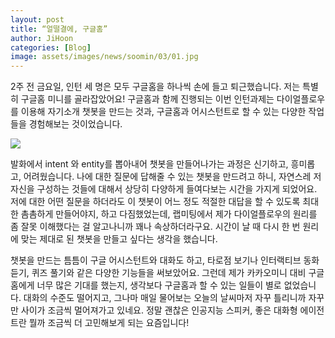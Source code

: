 ```yaml
---
layout: post
title: “얼떨결에, 구글홈”
author: JiHoon
categories: [Blog]
image: assets/images/news/soomin/03/01.jpg
---
```


2주 전 금요일, 인턴 세 명은 모두 구글홈을 하나씩 손에 들고 퇴근했습니다. 저는 특별히 구글홈 미니를 골라잡았어요! 구글홈과 함께 진행되는 이번 인턴과제는 다이얼플로우를 이용해 자기소개 챗봇을 만드는 것과, 구글홈과 어시스턴트로 할 수 있는 다양한 작업들을 경험해보는 것이었습니다. 

<img src="{{site.baseurl}}/assets/images/news/soomin/03/01.jpg">


발화에서 intent 와 entity를 뽑아내어 챗봇을 만들어나가는 과정은 신기하고, 흥미롭고, 어려웠습니다. 나에 대한 질문에 답해줄 수 있는 챗봇을 만드려고 하니, 자연스레 저 자신을 구성하는 것들에 대해서 상당히 다양하게 들여다보는 시간을 가지게 되었어요. 저에 대한 어떤 질문을 하더라도 이 챗봇이 어느 정도 적절한 대답을 할 수 있도록 최대한 촘촘하게 만들어야지, 하고 다짐했었는데, 랩미팅에서 제가 다이얼플로우의 원리를 좀 잘못 이해했다는 걸 알고나니까 꽤나 속상하더라구요. 시간이 날 때 다시 한 번 원리에 맞는 제대로 된 챗봇을 만들고 싶다는 생각을 했습니다. 


챗봇을 만드는 틈틈이 구글 어시스턴트와 대화도 하고, 타로점 보기나 인터랙티브 동화 듣기, 퀴즈 풀기와 같은 다양한 기능들을 써보았어요. 그런데 제가 카카오미니 대비 구글홈에게 너무 많은 기대를 했는지, 생각보다 구글홈과 할 수 있는 일들이 별로 없었습니다. 대화의 수준도 떨어지고, 그나마 매일 물어보는 오늘의 날씨마저 자꾸 틀리니까 자꾸만 사이가 조금씩 멀어져가고 있네요. 정말 괜찮은 인공지능 스피커, 좋은 대화형 에이전트란 뭘까 조금씩 더 고민해보게 되는 요즘입니다!
